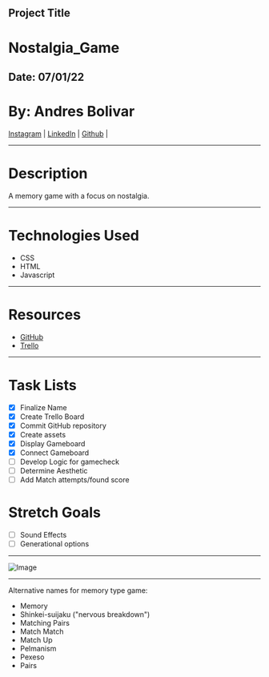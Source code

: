 ## Project Title

# **Nostalgia_Game**

## Date: 07/01/22

# By: Andres Bolivar

[Instagram](http://www.instagram.com/dredose) | [LinkedIn](http://www.linkedin.com/in/drebolivar) | [Github](http://www.github.com/drebolivar) |

---

# Description

A memory game with a focus on nostalgia.

---

# Technologies Used

- CSS
- HTML
- Javascript

---

# Resources

- [GitHub](https://github.com/drebolivar/Nostalgia_Game)
- [Trello](http://trello.com/b/0vZOQpqf/nostalgia-game)

---

# Task Lists

- [x] Finalize Name
- [x] Create Trello Board
- [x] Commit GitHub repository
- [x] Create assets
- [x] Display Gameboard
- [x] Connect Gameboard
- [ ] Develop Logic for gamecheck
- [ ] Determine Aesthetic
- [ ] Add Match attempts/found score

# Stretch Goals

- [ ] Sound Effects
- [ ] Generational options

---

![Image](https://www.zocalopublicsquare.org/wp-content/uploads/2022/02/nostalgia-L.jpg)

---

Alternative names for memory type game:

- Memory
- Shinkei-suijaku ("nervous breakdown")
- Matching Pairs
- Match Match
- Match Up
- Pelmanism
- Pexeso
- Pairs
